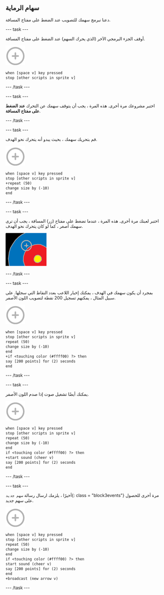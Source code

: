 ## سهام الرماية

دعنا نبرمج سهمك للتصويب عند الضغط على مفتاح المسافة.

\--- task \---

أوقف الجزء البرمجي الآخر (الذي يحرك السهم) عند الضغط على مفتاح المسافة.

![كائن الهدف](images/target-sprite.png)

```blocks3
when [space v] key pressed
stop [other scripts in sprite v]
```

\--- /task \---

\--- task \---

اختبر مشروعك مرة أخرى. هذه المرة ، يجب أن يتوقف سهمك عن التحرك **عند الضغط على مفتاح المسافة**.

\--- /task \---

\--- task \---

قم بتحريك سهمك ، بحيث يبدو أنه يتحرك نحو الهدف.

![كائن الهدف](images/target-sprite.png)

```blocks3
when [space v] key pressed
stop [other scripts in sprite v]
+repeat (50)
change size by (-10)
end
```

\--- /task \---

\--- task \---

اختبر لعبتك مرة أخرى. هذه المرة ، عندما تضغط على مفتاح (زر) المسافة ، يجب أن ترى سهمك أصغر ، كما لو كان يتحرك نحو الهدف.

![الهدف مع علامة التصويب عليه](images/archery-animate-test.png)

\--- /task \---

\--- task \---

بمجرد أن يكون سهمك في الهدف ، يمكنك إخبار اللاعب بعدد النقاط التي سجلها. على سبيل المثال ، يمكنهم تسجيل 200 نقطة لتصويب اللون الأصفر.

![كائن الهدف](images/target-sprite.png)

```blocks3
when [space v] key pressed
stop [other scripts in sprite v]
repeat (50)
change size by (-10)
end
+if <touching color (#ffff00) ?> then
say [200 points] for (2) seconds
end
```

\--- /task \---

\--- task \---

يمكنك أيضًا تشغيل صوت إذا صدم اللون الأصفر.

![كائن الهدف](images/target-sprite.png)

```blocks3
when [space v] key pressed
stop [other scripts in sprite v]
repeat (50)
change size by (-10)
end
if <touching color (#ffff00) ?> then
+start sound (cheer v)
say [200 points] for (2) seconds
end
```

\--- /task \---

\--- task \---

أخيرًا ، يلزمك ارسال رسالة `سهم جديد`{: class = "block3events"} مرة أخرى للحصول على سهم جديد.

![كائن الهدف](images/target-sprite.png)

```blocks3
when [space v] key pressed
stop [other scripts in sprite v]
repeat (50)
change size by (-10)
end
if <touching color (#ffff00) ?> then
start sound (cheer v)
say [200 points] for (2) seconds
end
+broadcast (new arrow v)
```

\--- /task \---